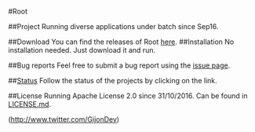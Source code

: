 #Root

##Project
Running diverse applications under batch since Sep16. 

##Download
You can find the releases of Root [here](http://www.github.com/GijonDev/Root/releases).
##Installation
No installation needed. Just download it and run.

##Bug reports
Feel free to submit a bug report using the [issue page](https://github.com/GijonDev/Root/issues).

##[Status](http://www.github.com/gijondev/root/projects)
Follow the status of the projects by clicking on the link.

##License 
Running Apache License 2.0 since 31/10/2016. Can be found in [LICENSE.md](https://github.com/GijonDev/BRoot/blob/master/LICENSE.md).


(http://www.twitter.com/GijonDev)

